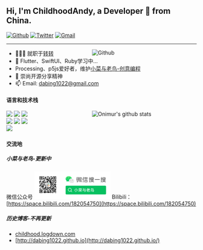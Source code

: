 ## Hi, I'm ChildhoodAndy, a Developer 🚀 from China.


[![Github](https://img.shields.io/badge/-Github-000?style=flat&logo=Github&logoColor=white)](https://github.com/dabing1022)
[![Twitter](https://img.shields.io/badge/Tweet--lightgrey?logo=twitter&style=social)](https://twitter.com/ChildhoodAndy)
[![Gmail](https://img.shields.io/badge/-Gmail-c14438?style=flat&logo=Gmail&logoColor=white)](mailto:dabing1022@gmail.com)


** **

<img width="55%" align="right" alt="Github" src="https://raw.githubusercontent.com/onimur/.github/master/.resources/git-header.svg" />

- 👨🏽‍💻 就职于[转转](https://www.zhuanzhuan.com/)
- 🌱 Flutter、SwiftUI、Ruby学习中...
- Processing、p5js爱好者，维护[小菜与老鸟-创意编程](https://github.com/xiaocai-laoniao)
- 💬 崇尚开源分享精神
- 📫 Email: dabing1022@gmail.com

#### 语言和技术栈


<p>
  <a href="https://github.com/onimur/handle-path-oz">
    <img width="55%" align="right" alt="Onimur's github stats" src="https://github-readme-stats.vercel.app/api?username=dabing1022&show_icons=true&hide_border=true&theme=merko" />
  </a>
  <!-- Your github readme stats
    You can use this api: https://github.com/anuraghazra/github-readme-stats
  -->
  
  <code><img width="10%" src="https://www.vectorlogo.zone/logos/swift/swift-ar21.svg"></code>
  <code><img width="10%" src="https://www.vectorlogo.zone/logos/python/python-ar21.svg"></code>
  <code><img width="10%" src="https://www.vectorlogo.zone/logos/ruby-lang/ruby-lang-ar21.svg"></code>
  <br />
  <code><img width="10%" src="https://www.vectorlogo.zone/logos/apple_objectivec/apple_objectivec-ar21.svg"></code>
  <code><img width="10%" src="https://www.vectorlogo.zone/logos/git-scm/git-scm-ar21.svg"></code>
  <code><img width="10%" src="https://www.vectorlogo.zone/logos/gnu_bash/gnu_bash-ar21.svg"></code>
  <br />
  <code><img width="10%" src="https://www.vectorlogo.zone/logos/dartlang/dartlang-ar21.svg"></code>
</p>


#### 交流地

##### 小菜与老鸟-更新中

微信公众号
<code><img width="40%" src="https://github.com/dabing1022/dabing1022/raw/master/logo_wechat.png"></code>
Bilibili：[https://space.bilibili.com/182054750](https://space.bilibili.com/182054750)

##### 历史博客-不再更新

- [childhood.logdown.com](http://childhood.logdown.com)
- [http://dabing1022.github.io](http://dabing1022.github.io/)
